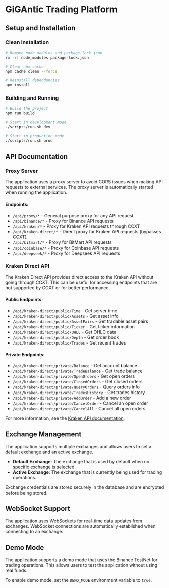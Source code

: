 # GiGAntic Trading Platform

## Setup and Installation

### Clean Installation
```bash
# Remove node_modules and package-lock.json
rm -rf node_modules package-lock.json

# Clear npm cache
npm cache clean --force

# Reinstall dependencies
npm install
```

### Building and Running
```bash
# Build the project
npm run build

# Start in development mode
./scripts/run.sh dev

# Start in production mode
./scripts/run.sh prod
```

## API Documentation

### Proxy Server
The application uses a proxy server to avoid CORS issues when making API requests to external services. The proxy server is automatically started when running the application.

#### Endpoints:

- `/api/proxy/*` - General purpose proxy for any API request
- `/api/binance/*` - Proxy for Binance API requests
- `/api/kraken/*` - Proxy for Kraken API requests through CCXT
- `/api/kraken-direct/*` - Direct proxy for Kraken API requests (bypasses CCXT)
- `/api/bitmart/*` - Proxy for BitMart API requests
- `/api/coinbase/*` - Proxy for Coinbase API requests
- `/api/deepseek/*` - Proxy for Deepseek API requests

### Kraken Direct API

The Kraken Direct API provides direct access to the Kraken API without going through CCXT. This can be useful for accessing endpoints that are not supported by CCXT or for better performance.

#### Public Endpoints:
- `/api/kraken-direct/public/Time` - Get server time
- `/api/kraken-direct/public/Assets` - Get asset info
- `/api/kraken-direct/public/AssetPairs` - Get tradable asset pairs
- `/api/kraken-direct/public/Ticker` - Get ticker information
- `/api/kraken-direct/public/OHLC` - Get OHLC data
- `/api/kraken-direct/public/Depth` - Get order book
- `/api/kraken-direct/public/Trades` - Get recent trades

#### Private Endpoints:
- `/api/kraken-direct/private/Balance` - Get account balance
- `/api/kraken-direct/private/TradeBalance` - Get trade balance
- `/api/kraken-direct/private/OpenOrders` - Get open orders
- `/api/kraken-direct/private/ClosedOrders` - Get closed orders
- `/api/kraken-direct/private/QueryOrders` - Query orders info
- `/api/kraken-direct/private/TradesHistory` - Get trades history
- `/api/kraken-direct/private/AddOrder` - Add a new order
- `/api/kraken-direct/private/CancelOrder` - Cancel an open order
- `/api/kraken-direct/private/CancelAll` - Cancel all open orders

For more information, see the [Kraken API documentation](https://docs.kraken.com/rest/).

## Exchange Management

The application supports multiple exchanges and allows users to set a default exchange and an active exchange.

- **Default Exchange**: The exchange that is used by default when no specific exchange is selected.
- **Active Exchange**: The exchange that is currently being used for trading operations.

Exchange credentials are stored securely in the database and are encrypted before being stored.

## WebSocket Support

The application uses WebSockets for real-time data updates from exchanges. WebSocket connections are automatically established when connecting to an exchange.

## Demo Mode

The application supports a demo mode that uses the Binance TestNet for trading operations. This allows users to test the application without using real funds.

To enable demo mode, set the `DEMO_MODE` environment variable to `true`.

